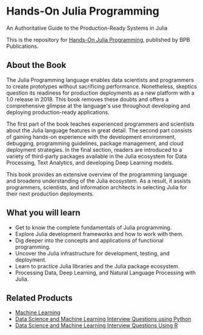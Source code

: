 # Hands-On Julia Programming

An Authoritative Guide to the Production-Ready Systems in Julia

This is the repository for [Hands-On Julia Programming](https://in.bpbonline.com/products/hands-on-julia-programming?_pos=1&_sid=ec3d83bca&_ss=r), published by BPB Publications.

## About the Book
The Julia Programming language enables data scientists and programmers to create prototypes without sacrificing performance. Nonetheless, skeptics question its readiness for production deployments as a new platform with a 1.0 release in 2018. This book removes these doubts and offers a comprehensive glimpse at the language's use throughout developing and deploying production-ready applications.

The first part of the book teaches experienced programmers and scientists about the Julia language features in great detail. The second part consists of gaining hands-on experience with the development environment, debugging, programming guidelines, package management, and cloud deployment strategies. In the final section, readers are introduced to a variety of third-party packages available in the Julia ecosystem for Data Processing, Text Analytics, and developing Deep Learning models.

This book provides an extensive overview of the programming language and broadens understanding of the Julia ecosystem. As a result, it assists programmers, scientists, and information architects in selecting Julia for their next production deployments. 

## What you will learn
* Get to know the complete fundamentals of Julia programming.
* Explore Julia development frameworks and how to work with them.
* Dig deeper into the concepts and applications of functional programming.
* Uncover the Julia infrastructure for development, testing, and deployment.
* Learn to practice Julia libraries and the Julia package ecosystem.
* Processing Data, Deep Learning, and Natural Language Processing with Julia.

## Related Products
* [Machine Learning](https://in.bpbonline.com/products/machine-learning?_pos=1&_sid=1989b6877&_ss=r)
* [Data Science and Machine Learning Interview Questions using Python](https://in.bpbonline.com/products/data-science-and-machine-learning-interview-questions-using-python-book-ebook?_pos=2&_sid=96b8e4549&_ss=r)
* [Data Science and Machine Learning Interview Questions Using R](https://in.bpbonline.com/products/data-science-and-machine-learning-interview-questions-using-r-book-ebook?_pos=3&_sid=96b8e4549&_ss=r)

